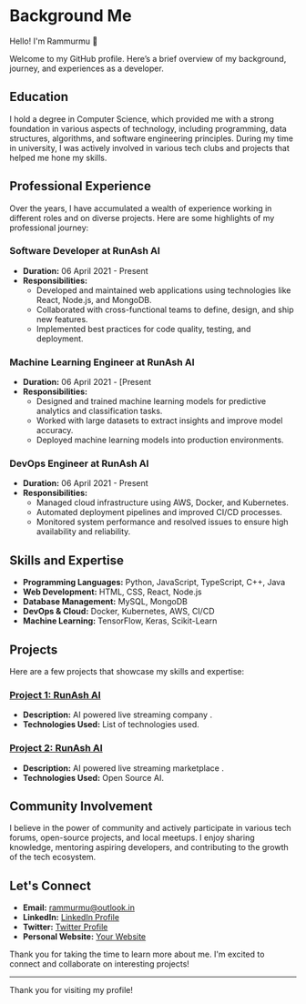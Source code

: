 # Background Me

Hello! I'm Rammurmu 👋

Welcome to my GitHub profile. Here’s a brief overview of my background, journey, and experiences as a developer.

## Education

I hold a degree in Computer Science, which provided me with a strong foundation in various aspects of technology, including programming, data structures, algorithms, and software engineering principles. During my time in university, I was actively involved in various tech clubs and projects that helped me hone my skills.

## Professional Experience

Over the years, I have accumulated a wealth of experience working in different roles and on diverse projects. Here are some highlights of my professional journey:

### Software Developer at RunAsh AI

- **Duration:** 06 April 2021 - Present
- **Responsibilities:**
  - Developed and maintained web applications using technologies like React, Node.js, and MongoDB.
  - Collaborated with cross-functional teams to define, design, and ship new features.
  - Implemented best practices for code quality, testing, and deployment.

### Machine Learning Engineer at RunAsh AI

- **Duration:** 06 April 2021 - [Present
- **Responsibilities:**
  - Designed and trained machine learning models for predictive analytics and classification tasks.
  - Worked with large datasets to extract insights and improve model accuracy.
  - Deployed machine learning models into production environments.

### DevOps Engineer at RunAsh AI

- **Duration:** 06 April 2021 - Present
- **Responsibilities:**
  - Managed cloud infrastructure using AWS, Docker, and Kubernetes.
  - Automated deployment pipelines and improved CI/CD processes.
  - Monitored system performance and resolved issues to ensure high availability and reliability.

## Skills and Expertise

- **Programming Languages:** Python, JavaScript, TypeScript, C++, Java
- **Web Development:** HTML, CSS, React, Node.js
- **Database Management:** MySQL, MongoDB
- **DevOps & Cloud:** Docker, Kubernetes, AWS, CI/CD
- **Machine Learning:** TensorFlow, Keras, Scikit-Learn

## Projects

Here are a few projects that showcase my skills and expertise:

### [Project 1: RunAsh AI](https://github.com/rammurmu/ai)
- **Description:** AI powered live streaming company .
- **Technologies Used:** List of technologies used.

### [Project 2: RunAsh AI](https://github.com/rammurmu/live)
- **Description:** AI powered live streaming marketplace .
- **Technologies Used:** Open Source AI.

## Community Involvement

I believe in the power of community and actively participate in various tech forums, open-source projects, and local meetups. I enjoy sharing knowledge, mentoring aspiring developers, and contributing to the growth of the tech ecosystem.

## Let's Connect

- **Email:** [rammurmu@outlook.in](mailto:rammurmu@outlook.in)
- **LinkedIn:** [LinkedIn Profile](https://linkedin.com/in/rammurmu)
- **Twitter:** [Twitter Profile](https://twitter.com/rammurmuu)
- **Personal Website:** [Your Website](https://github.com/rammurmu)

Thank you for taking the time to learn more about me. I'm excited to connect and collaborate on interesting projects!

---

Thank you for visiting my profile!
